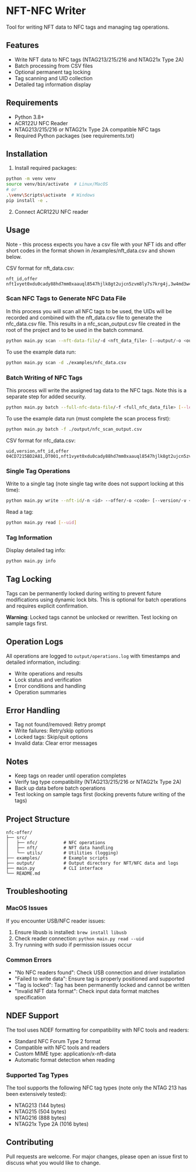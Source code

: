 # NFT-NFC Writer

Tool for writing NFT data to NFC tags and managing tag operations.

## Features

- Write NFT data to NFC tags (NTAG213/215/216 and NTAG21x Type 2A)
- Batch processing from CSV files
- Optional permanent tag locking
- Tag scanning and UID collection
- Detailed tag information display

## Requirements

- Python 3.8+
- ACR122U NFC Reader
- NTAG213/215/216 or NTAG21x Type 2A compatible NFC tags
- Required Python packages (see requirements.txt)

## Installation

1. Install required packages:
```bash
python -m venv venv
source venv/bin/activate  # Linux/MacOS
# or
.\venv\Scripts\activate  # Windows
pip install -e .
```

2. Connect ACR122U NFC reader

## Usage

Note - this process expects you have a csv file with your NFT ids and offer short codes in the format shown in /examples/nft_data.csv and shown below.

CSV format for nft_data.csv:
```csv
nft_id,offer
nft1vyet0xdu0cady88hd7mm0xaauql8547hjlk8gt2ujcn5zvm8ly7s7krg4j,3w4md3w4md123w4md3w4md123w4md3w4
```

### Scan NFC Tags to Generate NFC Data File
In this process you will scan all NFC tags to be used, the UIDs will be recorded and combined with the nft_data.csv file to generate the nfc_data.csv file.
This results in a nfc_scan_output.csv file created in the root of the project and to be used in the batch command.
```bash
python main.py scan --nft-data-file/-d <nft_data_file> [--output/-o <output>] [--version/-v <version>]
```

To use the example data run:
```bash
python main.py scan -d ./examples/nfc_data.csv
```

### Batch Writing of NFC Tags
This process will write the assigned tag data to the NFC tags. 
Note this is a separate step for added security.
```bash
python main.py batch --full-nfc-data-file/-f <full_nfc_data_file> [--legacy-offer] [--allow-any-length] [--force]
```

To use the example data run (must complete the scan process first):
```bash
python main.py batch -f ./output/nfc_scan_output.csv
```

CSV format for nfc_data.csv:
```csv
uid,version,nft_id,offer
04CD7215BD2A81,DT001,nft1vyet0xdu0cady88hd7mm0xaauql8547hjlk8gt2ujcn5zvm8ly7s7krg4j,3w4md3w4md123w4md3w4md123w4md3w4
```

### Single Tag Operations
Write to a single tag (note single tag write does not support locking at this time):
```bash
python main.py write --nft-id/-n <id> --offer/-o <code> [--version/-v <ver>]
```

Read a tag:
```bash
python main.py read [--uid]
```

### Tag Information
Display detailed tag info:
```bash
python main.py info
```

## Tag Locking

Tags can be permanently locked during writing to prevent future modifications using dynamic lock bits. This is optional for batch operations and requires explicit confirmation.

**Warning**: Locked tags cannot be unlocked or rewritten. Test locking on sample tags first.

## Operation Logs

All operations are logged to `output/operations.log` with timestamps and detailed information, including:
- Write operations and results
- Lock status and verification
- Error conditions and handling
- Operation summaries

## Error Handling

- Tag not found/removed: Retry prompt
- Write failures: Retry/skip options
- Locked tags: Skip/quit options
- Invalid data: Clear error messages

## Notes

- Keep tags on reader until operation completes
- Verify tag type compatibility (NTAG213/215/216 or NTAG21x Type 2A)
- Back up data before batch operations
- Test locking on sample tags first (locking prevents future writing of the tags)

## Project Structure
```
nfc-offer/
├── src/
│   ├── nfc/          # NFC operations
│   ├── nft/          # NFT data handling
│   └── utils/        # Utilities (logging)
├── examples/         # Example scripts
├── output/           # Output directory for NFT/NFC data and logs
├── main.py           # CLI interface
└── README.md
```

## Troubleshooting

### MacOS Issues
If you encounter USB/NFC reader issues:
1. Ensure libusb is installed: `brew install libusb`
2. Check reader connection: `python main.py read --uid`
3. Try running with sudo if permission issues occur

### Common Errors
- "No NFC readers found": Check USB connection and driver installation
- "Failed to write data": Ensure tag is properly positioned and supported
- "Tag is locked": Tag has been permanently locked and cannot be written
- "Invalid NFT data format": Check input data format matches specification

## NDEF Support
The tool uses NDEF formatting for compatibility with NFC tools and readers:

- Standard NFC Forum Type 2 format
- Compatible with NFC tools and readers
- Custom MIME type: application/x-nft-data
- Automatic format detection when reading

### Supported Tag Types
The tool supports the following NFC tag types (note only the NTAG 213 has been extensively tested):
- NTAG213 (144 bytes)
- NTAG215 (504 bytes)
- NTAG216 (888 bytes)
- NTAG21x Type 2A (1016 bytes)

## Contributing
Pull requests are welcome. For major changes, please open an issue first to discuss what you would like to change.

